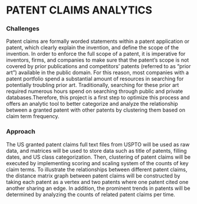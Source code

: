 # PATENT CLAIMS ANALYTICS

### Challenges
Patent claims are formally worded statements within a patent application or patent, which clearly explain the invention, and define the scope of the invention. In order to enforce the full scope of a patent, it is imperative for inventors, firms, and companies to make sure that the patent’s scope is not covered by prior publications and competitors’ patents (referred to as “prior art”) available in the public domain. For this reason, most companies with a patent portfolio spend a substantial amount of resources in searching for potentially troubling prior art. Traditionally, searching for these prior art required numerous hours spend on searching through public and private databases.Therefore, this project is a first step to optimize this process and offers an analytic tool to better categorize and analyze the relationship between a granted patent with other patents by clustering them based on claim term frequency.

### Approach
The US granted patent claims full text files from USPTO will be used as raw data, and matrices will be used to store data such as title of patents, filling dates, and US class categorization. Then, clustering of patent claims will be executed by implementing scoring and scaling system of the counts of key claim terms. To illustrate the relationships between different patent claims, the distance matrix graph between patent claims will be constructed by taking each patent as a vertex and two patents where one patent cited one another sharing an edge. In addition, the prominent trends in patents will be determined by analyzing the counts of related patent claims per time.
